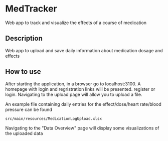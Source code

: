 # MedTracker

Web app to track and visualize the effects of a course of medication 

## Description

Web app to upload and save daily information about medication dosage and effects

## How to use

After starting the application, in a browser go to localhost:3100.
A homepage with login and regristration links will be presented.
register or login.
Navigating to the upload page will allow you to upload a file.


An example file containing daily entries for the effect/dose/heart rate/blood pressure can be found 

```
src/main/resources/MedicationLogUpload.xlsx
```
Navigating to the "Data Overview" page will display some visualizations of the uploaded data